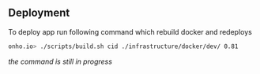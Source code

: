 ## Deployment

To deploy app run following command which rebuild docker and redeploys 
```bash
onho.io> ./scripts/build.sh cid ./infrastructure/docker/dev/ 0.81  
```

*the command is still in progress*

